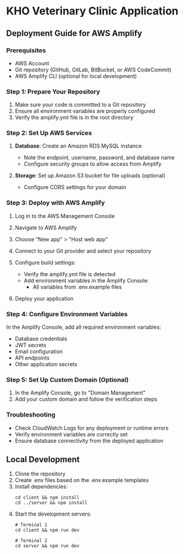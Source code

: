 # KHO Veterinary Clinic Application

## Deployment Guide for AWS Amplify

### Prerequisites
- AWS Account
- Git repository (GitHub, GitLab, BitBucket, or AWS CodeCommit)
- AWS Amplify CLI (optional for local development)

### Step 1: Prepare Your Repository
1. Make sure your code is committed to a Git repository
2. Ensure all environment variables are properly configured
3. Verify the amplify.yml file is in the root directory

### Step 2: Set Up AWS Services
1. **Database**: Create an Amazon RDS MySQL instance
   - Note the endpoint, username, password, and database name
   - Configure security groups to allow access from Amplify

2. **Storage**: Set up Amazon S3 bucket for file uploads (optional)
   - Configure CORS settings for your domain

### Step 3: Deploy with AWS Amplify
1. Log in to the AWS Management Console
2. Navigate to AWS Amplify
3. Choose "New app" > "Host web app"
4. Connect to your Git provider and select your repository
5. Configure build settings:
   - Verify the amplify.yml file is detected
   - Add environment variables in the Amplify Console:
     - All variables from .env.example files

6. Deploy your application

### Step 4: Configure Environment Variables
In the Amplify Console, add all required environment variables:
- Database credentials
- JWT secrets
- Email configuration
- API endpoints
- Other application secrets

### Step 5: Set Up Custom Domain (Optional)
1. In the Amplify Console, go to "Domain Management"
2. Add your custom domain and follow the verification steps

### Troubleshooting
- Check CloudWatch Logs for any deployment or runtime errors
- Verify environment variables are correctly set
- Ensure database connectivity from the deployed application

## Local Development
1. Clone the repository
2. Create .env files based on the .env.example templates
3. Install dependencies:
   ```
   cd client && npm install
   cd ../server && npm install
   ```
4. Start the development servers:
   ```
   # Terminal 1
   cd client && npm run dev
   
   # Terminal 2
   cd server && npm run dev
   ```
